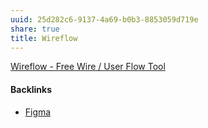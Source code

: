 ```yaml
---
uuid: 25d282c6-9137-4a69-b0b3-8853059d719e
share: true
title: Wireflow
---
```

[Wireflow - Free Wire / User Flow Tool](https://wireflow.co/)

#### Backlinks

* [Figma](/fe975c11-6bc7-43a5-ba5a-d2b1be83175d)